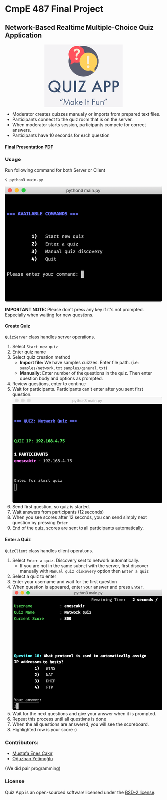 # CmpE 487 Final Project
## Network-Based Realtime Multiple-Choice Quiz Application
<p align="center">
    <img src="https://github.com/CMPE487/final-project-quizapp/raw/master/logo.png" width="50%" height="auto" align="center">
</p>

- Moderator creates quizzes manually or imports from prepared text files. 
- Participants connect to the quiz room that is on the server.
- When moderator starts session, participants compete for correct answers. 
- Participants have 10 seconds for each question
#### [Final Presentation PDF](https://github.com/CMPE487/final-project-quizapp/blob/master/Presentation.pdf)

### Usage
Run following command for both Server or Client
```
$ python3 main.py
```
![Main Menu](main_menu.png)

**IMPORTANT NOTE:** Please don't press any key if it's not prompted. Especially when waiting for new questions.
#### Create Quiz
`QuizServer` class handles server operations.
1) Select `Start new quiz`
2) Enter quiz name
3) Select quiz creation method
    - **Import file:** We have samples quizzes. Enter file path. (i.e: `samples/network.txt` `samples/general.txt`)
    - **Manually:** Enter number of the questions in the quiz. Then enter question body and options as prompted.
4) Review questions, enter to continue
5) Wait for participants. Participants can't enter after you sent first question.
![Participants](server.png)
6) Send first question, so quiz is started.
7) Wait answers from participants (12 seconds)
8) When you see scores after 12 seconds, you can send simply next question by pressing `Enter`
9) End of the quiz, scores are sent to all participants automatically.

#### Enter a Quiz
`QuizClient` class handles client operations.
1) Select `Enter a quiz`. Discovery sent to network automatically.
    - If you are not in the same subnet with the server, first discover manually with `Manual quiz discovery` option then `Enter a quiz`
2) Select a quiz to enter
3) Enter your username and wait for the first question
4) When question is appeared, enter your answer and press `Enter`.
![Question](client.png)
5) Wait for the next questions and give your answer when it is prompted. 
6) Repeat this process until all questions is done
7) When the all questions are answered, you will see the scoreboard.
8) Highlighted row is your score :)

### Contributors:
- [Mustafa Enes Çakır](https://github.com/EnesCakir)
- [Oğuzhan Yetimoğlu](https://github.com/oguzhanyetimoglu)  

(We did pair programming)

### License
Quiz App is an open-sourced software licensed under the [BSD-2 license](https://opensource.org/licenses/BSD-2-Clause).
